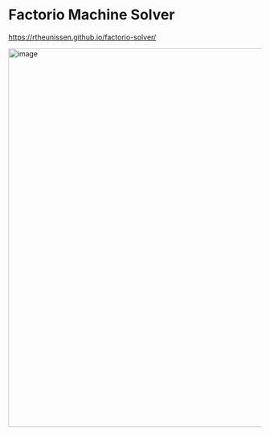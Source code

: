 # Factorio Machine Solver

https://rtheunissen.github.io/factorio-solver/

<img width="615" height="752" alt="image" src="https://github.com/user-attachments/assets/0a41fbe0-e193-4216-939d-7161bf57ec95" />

